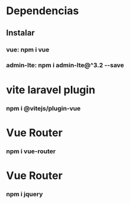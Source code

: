 # Dependencias
## Instalar 
### vue: npm i vue

### admin-lte: npm i admin-lte@^3.2 --save
# vite laravel plugin
### npm i @vitejs/plugin-vue
# Vue Router
### npm i vue-router
# Vue Router
### npm i jquery